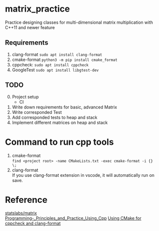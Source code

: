 # matrix_practice
Practice designing classes for multi-dimensional matrix multiplication with C++11 and newer feature

## Requirements
1. clang-format `sudo apt install clang-format`
2. cmake-format `python3 -m pip install cmake_format`
3. cppcheck: `sudo apt install cppcheck`
4. GoogleTest `sudo apt install libgtest-dev`  

## TODO
0. Project setup  
    - CI  
1. Write down requirements for basic, advanced Matrix  
2. Write corresponded Test  
3. Add corresponded tests to heap and stack  
4. Implement different matrices on heap and stack  


# Command to run cpp tools
1. cmake-format  
  `find <project root> -name CMakeLists.txt -exec cmake-format -i {} \;`  
2. clang-format  
    If you use clang-format extension in vscode, it will automatically run on save.


# Reference
[statslabs/matrix](https://github.com/statslabs/matrix.git)  
[Programming-_Principles_and_Practice_Using_Cpp](https://github.com/BjarneStroustrup/Programming-_Principles_and_Practice_Using_Cpp.git)
[Using CMake for cppcheck and clang-format](https://arcanis.me/en/2015/10/17/cppcheck-and-clang-format)